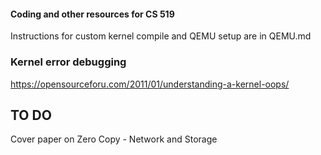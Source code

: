 #### Coding and other resources for CS 519

Instructions for custom kernel compile and QEMU setup are in QEMU.md


### Kernel error debugging

https://opensourceforu.com/2011/01/understanding-a-kernel-oops/



## TO DO

Cover paper on Zero Copy - Network and Storage
